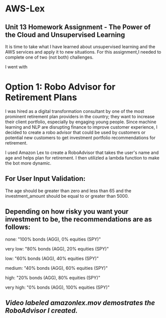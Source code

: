 # AWS-Lex
Unit 13 Homework Assignment - The Power of the Cloud and Unsupervised Learning
----

It is time to take what I have learned about unsupervised learning and the AWS services and apply it to new situations. For this assignment,I needed to complete one of two (not both) challenges. 

I went with

# Option 1: Robo Advisor for Retirement Plans

I was hired as a digital transformation consultant by one of the most prominent retirement plan providers in the country; they want to increase their client portfolio, especially by engaging young people. Since machine learning and NLP are disrupting finance to improve customer experience, I decided to create a robo advisor that could be used by customers or potential new customers to get investment portfolio recommendations for retirement.

I used Amazon Lex to create a RoboAdvisor that takes the user's name and age and helps plan for retirement. I then utilizled a lambda function to make the bot more dynamic. 

## For User Input Validation:

The age should be greater than zero and less than 65 and the investment_amount should be equal to or greater than 5000.

## Depending on how risky you want your investment to be, the recommendations are as follows: 

none: "100% bonds (AGG), 0% equities (SPY)"

very low: "80% bonds (AGG), 20% equities (SPY)"

low: "60% bonds (AGG), 40% equities (SPY)"

medium: "40% bonds (AGG), 60% equities (SPY)"

high: "20% bonds (AGG), 80% equities (SPY)"

very high: "0% bonds (AGG), 100% equities (SPY)"

## *Video labeled amazonlex.mov demostrates the RoboAdvisor I created.*
